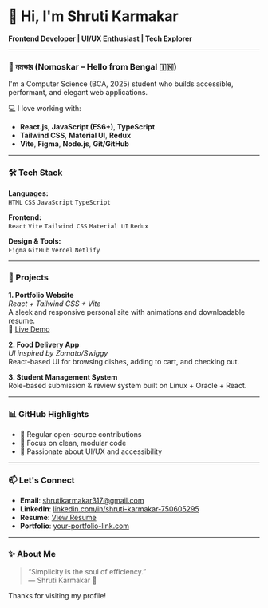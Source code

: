 # 👋 Hi, I'm Shruti Karmakar

**Frontend Developer | UI/UX Enthusiast | Tech Explorer**

---

### 🙏 নমস্কার (Nomoskar – Hello from Bengal 🇮🇳)

I'm a Computer Science (BCA, 2025) student who builds accessible, performant, and elegant web applications.

💻 I love working with:

- **React.js**, **JavaScript (ES6+)**, **TypeScript**
- **Tailwind CSS**, **Material UI**, **Redux**
- **Vite**, **Figma**, **Node.js**, **Git/GitHub**

---

### 🛠 Tech Stack

**Languages:**  
`HTML` `CSS` `JavaScript` `TypeScript`

**Frontend:**  
`React` `Vite` `Tailwind CSS` `Material UI` `Redux`

**Design & Tools:**  
`Figma` `GitHub` `Vercel` `Netlify`

---

### 🚀 Projects

**1. Portfolio Website**  
_React + Tailwind CSS + Vite_  
A sleek and responsive personal site with animations and downloadable resume.  
🔗 [Live Demo](https://your-portfolio-link.com)

**2. Food Delivery App**  
_UI inspired by Zomato/Swiggy_  
React-based UI for browsing dishes, adding to cart, and checking out.

**3. Student Management System**  
Role-based submission & review system built on Linux + Oracle + React.

---

### 📊 GitHub Highlights

- 🔸 Regular open-source contributions  
- 🔸 Focus on clean, modular code  
- 🔸 Passionate about UI/UX and accessibility  

---

### 📫 Let's Connect

- **Email**: [shrutikarmakar317@gmail.com](mailto:shrutikarmakar317@gmail.com)  
- **LinkedIn**: [linkedin.com/in/shruti-karmakar-750605295](https://linkedin.com/in/shruti-karmakar-750605295)  
- **Resume**: [View Resume](https://github.com/Shrutikarmakar1804/Shrutikarmakar1804/blob/main/Shruti_cv_doc.pdf)  
- **Portfolio**: [your-portfolio-link.com](https://your-portfolio-link.com)

---

### ✨ About Me

> “Simplicity is the soul of efficiency.”  
> — Shruti Karmakar 🌱

Thanks for visiting my profile!

